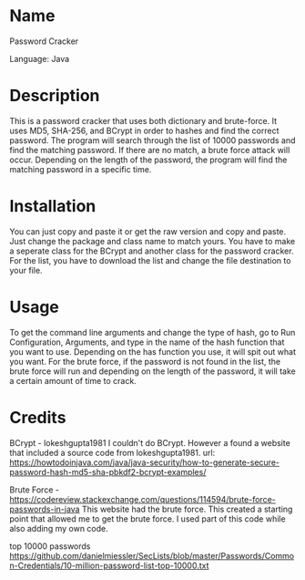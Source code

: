 # Name
Password Cracker

Language: Java

# Description
This is a password cracker that uses both dictionary and brute-force. It uses MD5, SHA-256, and BCrypt in order to hashes and find the correct password. The program will search through the list of 10000 passwords and find the matching password. If there are no match, a brute force attack will occur. Depending on the length of the password, the program will find the matching password in a specific time. 

# Installation
You can just copy and paste it or get the raw version and copy and paste. Just change the package and class name to match yours. You have to make a seperate class for the BCrypt and another class for the password cracker. For the list, you have to download the list and change the file destination to your file. 

# Usage
To get the command line arguments and change the type of hash, go to Run Configuration, Arguments, and type in the name of the hash function that you want to use. Depending on the has function you use, it will spit out what you want. For the brute force, if the password is not found in the list, the brute force will run and depending on the length of the password, it will take a certain amount of time to crack. 

# Credits
BCrypt - lokeshgupta1981
I couldn't do BCrypt. However a found a website that included a source code from lokeshgupta1981. url: https://howtodoinjava.com/java/java-security/how-to-generate-secure-password-hash-md5-sha-pbkdf2-bcrypt-examples/

Brute Force - https://codereview.stackexchange.com/questions/114594/brute-force-passwords-in-java
This website had the brute force. This created a starting point that allowed me to get the brute force. I used part of this code while also adding my own code. 

top 10000 passwords
https://github.com/danielmiessler/SecLists/blob/master/Passwords/Common-Credentials/10-million-password-list-top-10000.txt
